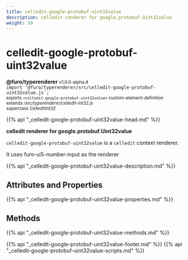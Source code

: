 ```yaml
---
title: celledit-google-protobuf-uint32value
description: celledit renderer for google.protobuf.Uint32value
weight: 50
---
```


# celledit-google-protobuf-uint32value
**@furo/typerenderer** <small>v1.0.0-alpha.4</small>
<br>`import '@furo/typerenderer/src/celledit-google-protobuf-uint32value.js';`<small>
<br>exports `<celledit-google-protobuf-uint32value>` custom-element-definition
<br>extends */src/typerenderer/celledit-int32.js*
<br>superclass *CelleditInt32*</small>

{{% api "_celledit-google-protobuf-uint32value-head.md" %}}

**celledit renderer for google.protobuf.Uint32value**

`celledit-google-protobuf-uint32value` is a `celledit` context renderer.

It uses furo-ui5-number-input as the renderer

{{% api "_celledit-google-protobuf-uint32value-description.md" %}}


## Attributes and Properties
{{% api "_celledit-google-protobuf-uint32value-properties.md" %}}



## Methods
{{% api "_celledit-google-protobuf-uint32value-methods.md" %}}





{{% api "_celledit-google-protobuf-uint32value-footer.md" %}}
{{% api "_celledit-google-protobuf-uint32value-scripts.md" %}}
